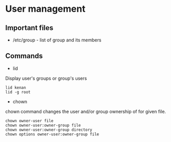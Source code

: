 # User management

## Important files

+ /etc/group - list of group and its members

## Commands

+ lid

Display user's groups or group's users

    lid kenan
    lid -g root

+ chown

chown command changes the user and/or group ownership of for given file.

    chown owner-user file
    chown owner-user:owner-group file
    chown owner-user:owner-group directory
    chown options owner-user:owner-group file

